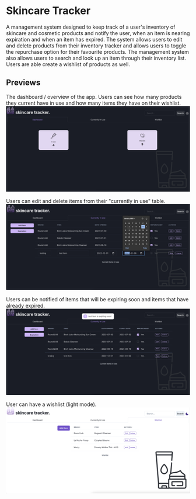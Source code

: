 # Skincare Tracker

A management system designed to keep track of a user's inventory of skincare and cosmetic products and notify the user, when an item is nearing expiration and when an item has expired. The system allows users to edit and delete products from their inventory tracker and allows users to toggle the repurchase option for their favourite products. The management system also allows users to search and look up an item through their inventory list. Users are able create a wishlist of products as well.

## Previews

The dashboard / overview of the app. Users can see how many products they current have in use and how many items they have on their wishlist.
!["Skincare tracker dashboard/overview"](https://github.com/vvynz/skincare-tracker/blob/master/docs/skincaretracker_dashboard.png)

Users can edit and delete items from their "currently in use" table.
!["Skincare tracker in use table"](https://github.com/vvynz/skincare-tracker/blob/master/docs/skincaretracker_inuse.png)

Users can be notified of items that will be expiring soon and items that have already expired.
!["Skincare tracker in use expiration notification"](https://github.com/vvynz/skincare-tracker/blob/master/docs/skincaretracker_notification.png)


User can have a wishlist (light mode).
!["Skincare tracker wishlist table"](https://github.com/vvynz/skincare-tracker/blob/master/docs/skincaretracker_wishlist.png)
